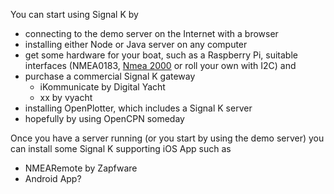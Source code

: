 You can start using Signal K by

* connecting to the demo server on the Internet with a browser
* installing either Node or Java server on any computer
* get some hardware for your boat, such as a Raspberry Pi, suitable interfaces (NMEA0183, [Nmea 2000](http://actisense.com) or roll your own with I2C) and
* purchase a commercial Signal K gateway
  * iKommunicate by Digital Yacht
  * xx by vyacht
* installing OpenPlotter, which includes a Signal K server
* hopefully by using OpenCPN someday

Once you have a server running (or you start by using the demo server) you can install some Signal K supporting iOS App such as
* NMEARemote by Zapfware
* Android App?

